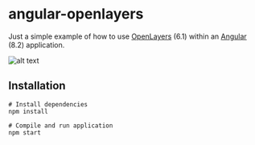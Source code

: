 # angular-openlayers

Just a simple example of how to use [OpenLayers](https://openlayers.org/) (6.1) within an [Angular](https://angular.io/) (8.2) application.

![alt text](https://raw.githubusercontent.com/pzaenger/angular-openlayers/master/src/assets/preview.png)

## Installation

```
# Install dependencies
npm install

# Compile and run application
npm start
```
